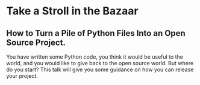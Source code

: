 # Take a Stroll in the Bazaar

## How to Turn a Pile of Python Files Into an Open Source Project.

You have written some Python code, you think it would be useful to the world, and you would like to give back to the open source world. But where do you start? This talk will give you some guidance on how you can release your project.